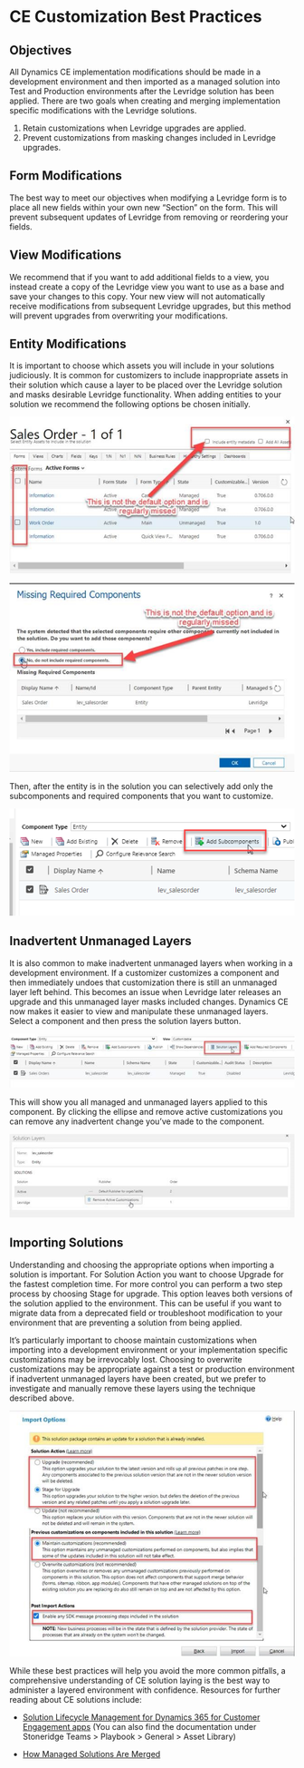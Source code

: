 ﻿
# CE Customization Best Practices

## Objectives
All Dynamics CE implementation modifications should be made in a development environment and then imported as a managed solution into Test and Production environments after the Levridge solution has been applied.  There are two goals when creating and merging implementation specific modifications with the Levridge solutions.

1. Retain customizations when Levridge upgrades are applied.
2. Prevent customizations from masking changes included in Levridge upgrades.
 
## Form Modifications
The best way to meet our objectives when modifying a Levridge form is to place all new fields within your own new “Section” on the form.  This will prevent subsequent updates of Levridge from removing or reordering your fields. 

## View Modifications
We recommend that if you want to add additional fields to a view, you instead create a copy of the Levridge view you want to use as a base and save your changes to this copy.  Your new view will not automatically receive modifications from subsequent Levridge upgrades, but this method will prevent upgrades from overwriting your modifications.

## Entity Modifications
It is important to choose which assets you will include in your solutions judiciously.  It is common for customizers to include inappropriate assets in their solution which cause a layer to be placed over the Levridge solution and masks desirable Levridge functionality.  When adding entities to your solution we recommend the following options be chosen initially.

   ![CE_Customization_Best_Practice](./assets/images/CE_Customization_2.jpg)

   ![CE_Customization_Best_Practice](./assets/images/CE_Customization_3.jpg)

Then, after the entity is in the solution you can selectively add only the subcomponents and required components that you want to customize.

   ![CE_Customization_Best_Practice](./assets/images/CE_Customization_4.png)

## Inadvertent Unmanaged Layers
It is also common to make inadvertent unmanaged layers when working in a development environment.  If a customizer customizes a component and then immediately undoes that customization there is still an unmanaged layer left behind.  This becomes an issue when Levridge later releases an upgrade and this unmanaged layer masks included changes.  Dynamics CE now makes it easier to view and manipulate these unmanaged layers.  
Select a component and then press the solution layers button.

   ![CE_Customization_Best_Practice](./assets/images/CE_Customization_5.jpg)

This will show you all managed and unmanaged layers applied to this component.  By clicking the ellipse and remove active customizations you can remove any inadvertent change you’ve made to the component.

   ![CE_Customization_Best_Practice](./assets/images/CE_Customization_6.jpg)

## Importing Solutions
Understanding and choosing the appropriate options when importing a solution is important.  For Solution Action you want to choose Upgrade for the fastest completion time.  For more control you can perform a two step process by choosing Stage for upgrade.  This option leaves both versions of the solution applied to the environment.  This can be useful if you want to migrate data from a deprecated field or troubleshoot modification to your environment that are preventing a solution from being applied.

It’s particularly important to choose maintain customizations when importing into a development environment or your implementation specific customizations may be irrevocably lost.  Choosing to overwrite customizations may be appropriate against a test or production environment if inadvertent unmanaged layers have been created, but we prefer to investigate and manually remove these layers using the technique described above.

   ![CE_Customization_Best_Practice](./assets/images/CE_Customization_7.jpg)

While these best practices will help you avoid the more common pitfalls, a comprehensive understanding of CE solution laying is the best way to administer a layered environment with confidence.  Resources for further reading about CE solutions include:

   - [Solution Lifecycle Management for Dynamics 365 for Customer Engagement apps](https://download.microsoft.com/download/1/F/3/1F32DC2E-57BB-4533-8996-ACB5F803CD58/SolutionLifecycleManagement.pdf) (You can also find the documentation under Stoneridge Teams > Playbook > General > Asset Library)

   - [How Managed Solutions Are Merged](https://docs.microsoft.com/en-us/power-platform/alm/how-managed-solutions-merged)
